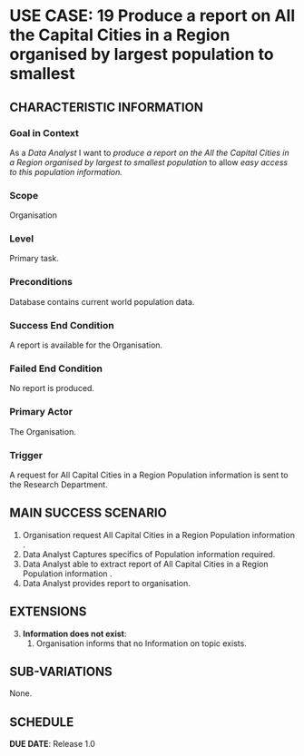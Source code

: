 # USE CASE: 19 Produce a report on All the Capital Cities in a Region organised by largest population to smallest

## CHARACTERISTIC INFORMATION

### Goal in Context

As a *Data Analyst* I want to *produce a report on the All the Capital Cities in a Region organised by largest to smallest population* to allow *easy access to this population information.*

### Scope

Organisation

### Level

Primary task.

### Preconditions

Database contains current world population data.

### Success End Condition

A report is available for the Organisation.

### Failed End Condition

No report is produced.

### Primary Actor

The Organisation.

### Trigger

A request for All Capital Cities in a Region Population information is sent to the Research Department.

## MAIN SUCCESS SCENARIO

1. Organisation request All Capital Cities in a Region Population information .
2. Data Analyst Captures specifics of Population information required.
3. Data Analyst able to extract report of All Capital Cities in a Region Population information .
4. Data Analyst provides report to organisation.


## EXTENSIONS

3. **Information does not exist**:
   1. Organisation informs that no Information on topic exists.

## SUB-VARIATIONS

None.

## SCHEDULE

**DUE DATE**: Release 1.0
